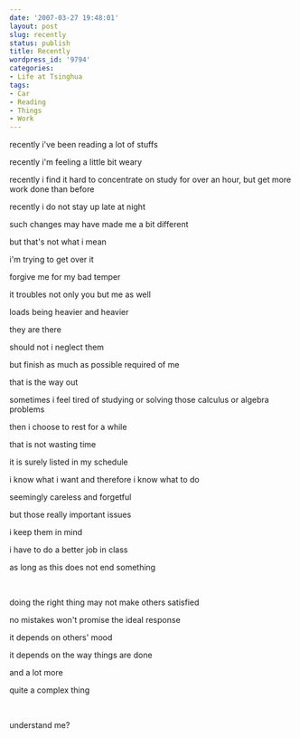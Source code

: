 ```yaml
---
date: '2007-03-27 19:48:01'
layout: post
slug: recently
status: publish
title: Recently
wordpress_id: '9794'
categories:
- Life at Tsinghua
tags:
- Car
- Reading
- Things
- Work
---
```


recently i've been reading a lot of stuffs


recently i'm feeling a little bit weary


recently i find it hard to concentrate on study for over an hour, but get more work done than before


recently i do not stay up late at night


such changes may have made me a bit different


but that's not what i mean


i'm trying to get over it


forgive me for my bad temper


it troubles not only you but me as well


loads being heavier and heavier


they are there


should not i neglect them


but finish as much as possible required of me


that is the way out


sometimes i feel tired of studying or solving those calculus or algebra problems


then i choose to rest for a while


that is not wasting time


it is surely listed in my schedule


i know what i want and therefore i know what to do


seemingly careless and forgetful


but those really important issues


i keep them in mind


i have to do a better job in class


as long as this does not end something


 


doing the right thing may not make others satisfied


no mistakes won't promise the ideal response


it depends on others' mood


it depends on the way things are done


and a lot more


quite a complex thing


 


understand me?
